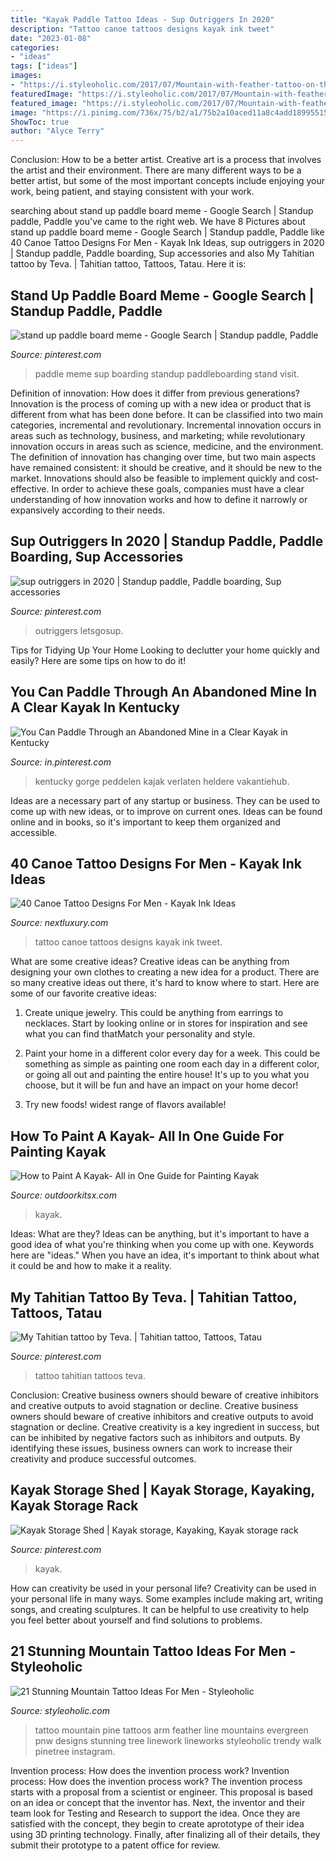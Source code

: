 ```yaml
---
title: "Kayak Paddle Tattoo Ideas - Sup Outriggers In 2020"
description: "Tattoo canoe tattoos designs kayak ink tweet"
date: "2023-01-08"
categories:
- "ideas"
tags: ["ideas"]
images:
- "https://i.styleoholic.com/2017/07/Mountain-with-feather-tattoo-on-the-arm.jpg"
featuredImage: "https://i.styleoholic.com/2017/07/Mountain-with-feather-tattoo-on-the-arm.jpg"
featured_image: "https://i.styleoholic.com/2017/07/Mountain-with-feather-tattoo-on-the-arm.jpg"
image: "https://i.pinimg.com/736x/75/b2/a1/75b2a10aced11a8c4add189955156b84.jpg"
ShowToc: true
author: "Alyce Terry"
---
```



Conclusion: How to be a better artist.
Creative art is a process that involves the artist and their environment. There are many different ways to be a better artist, but some of the most important concepts include enjoying your work, being patient, and staying consistent with your work.

	

		
searching about stand up paddle board meme - Google Search | Standup paddle, Paddle you've came to the right web. We have 8 Pictures about stand up paddle board meme - Google Search | Standup paddle, Paddle like 40 Canoe Tattoo Designs For Men - Kayak Ink Ideas, sup outriggers in 2020 | Standup paddle, Paddle boarding, Sup accessories and also My Tahitian tattoo by Teva. | Tahitian tattoo, Tattoos, Tatau. Here it is:
		
    
## Stand Up Paddle Board Meme - Google Search | Standup Paddle, Paddle

<img loading=lazy src="https://i.pinimg.com/736x/19/a0/0b/19a00bbf4e6ad6389fb259af8b70bf27--paddleboarding-water-sports.jpg" onerror="this.onerror=null;this.src='https://tse2.mm.bing.net/th?id=OIP.lBzbh5yTMKaknbuiqoaAHwHaHa&amp;pid=15.1';" alt="stand up paddle board meme - Google Search | Standup paddle, Paddle">

_Source: pinterest.com_

>paddle meme sup boarding standup paddleboarding stand visit. 

	

Definition of innovation: How does it differ from previous generations?
Innovation is the process of coming up with a new idea or product that is different from what has been done before. It can be classified into two main categories, incremental and revolutionary. Incremental innovation occurs in areas such as technology, business, and marketing; while revolutionary innovation occurs in areas such as science, medicine, and the environment. 
The definition of innovation has changing over time, but two main aspects have remained consistent: it should be creative, and it should be new to the market. Innovations should also be feasible to implement quickly and cost-effective. In order to achieve these goals, companies must have a clear understanding of how innovation works and how to define it narrowly or expansively according to their needs.

    
## Sup Outriggers In 2020 | Standup Paddle, Paddle Boarding, Sup Accessories

<img loading=lazy src="https://i.pinimg.com/736x/2c/ed/13/2ced13f5331f79a898f9ee2dee2dc399.jpg" onerror="this.onerror=null;this.src='https://tse1.mm.bing.net/th?id=OIP.A-3EID6RVnkXj_YgsjC-jwHaHa&amp;pid=15.1';" alt="sup outriggers in 2020 | Standup paddle, Paddle boarding, Sup accessories">

_Source: pinterest.com_

>outriggers letsgosup. 

	

Tips for Tidying Up Your Home
Looking to declutter your home quickly and easily? Here are some tips on how to do it!

    
## You Can Paddle Through An Abandoned Mine In A Clear Kayak In Kentucky

<img loading=lazy src="https://i.pinimg.com/736x/e7/a0/70/e7a070b05a13a54f5096517ba29cb882.jpg" onerror="this.onerror=null;this.src='https://tse1.mm.bing.net/th?id=OIP.O-lbejKRxVEfRwa0eSqMBQHaFj&amp;pid=15.1';" alt="You Can Paddle Through an Abandoned Mine in a Clear Kayak in Kentucky">

_Source: in.pinterest.com_

>kentucky gorge peddelen kajak verlaten heldere vakantiehub. 

	

Ideas are a necessary part of any startup or business. They can be used to come up with new ideas, or to improve on current ones. Ideas can be found online and in books, so it's important to keep them organized and accessible.

    
## 40 Canoe Tattoo Designs For Men - Kayak Ink Ideas

<img loading=lazy src="http://nextluxury.com/wp-content/uploads/leg-canoe-tattoo-ideas-for-males.jpg" onerror="this.onerror=null;this.src='https://tse2.mm.bing.net/th?id=OIP.p18_V0sZz177a9xnCjSjDgHaHa&amp;pid=15.1';" alt="40 Canoe Tattoo Designs For Men - Kayak Ink Ideas">

_Source: nextluxury.com_

>tattoo canoe tattoos designs kayak ink tweet. 

	

What are some creative ideas?
Creative ideas can be anything from designing your own clothes to creating a new idea for a product. There are so many creative ideas out there, it's hard to know where to start. Here are some of our favorite creative ideas:
1. Create unique jewelry. This could be anything from earrings to necklaces. Start by looking online or in stores for inspiration and see what you can find thatMatch your personality and style.

2. Paint your home in a different color every day for a week. This could be something as simple as painting one room each day in a different color, or going all out and painting the entire house! It's up to you what you choose, but it will be fun and have an impact on your home decor!

3. Try new foods! widest range of flavors available!

    
## How To Paint A Kayak- All In One Guide For Painting Kayak

<img loading=lazy src="https://outdoorkitsx.com/wp-content/uploads/2020/05/how-to-paint-a-kayak-1024x576.jpg" onerror="this.onerror=null;this.src='https://tse1.mm.bing.net/th?id=OIP.F6UDB0xxf1nMVTv6QDxeWgHaEK&amp;pid=15.1';" alt="How to Paint A Kayak- All in One Guide for Painting Kayak">

_Source: outdoorkitsx.com_

>kayak. 

	

Ideas: What are they?
Ideas can be anything, but it's important to have a good idea of what you're thinking when you come up with one. Keywords here are "ideas." When you have an idea, it's important to think about what it could be and how to make it a reality.

    
## My Tahitian Tattoo By Teva. | Tahitian Tattoo, Tattoos, Tatau

<img loading=lazy src="https://i.pinimg.com/originals/eb/80/5e/eb805e554e3fad26e1083bbd5e9221d3.jpg" onerror="this.onerror=null;this.src='https://tse4.mm.bing.net/th?id=OIP.pywu8LtBVyGaWX8i2oJBSQHaJ4&amp;pid=15.1';" alt="My Tahitian tattoo by Teva. | Tahitian tattoo, Tattoos, Tatau">

_Source: pinterest.com_

>tattoo tahitian tattoos teva. 

	

Conclusion: Creative business owners should beware of creative inhibitors and creative outputs to avoid stagnation or decline.
Creative business owners should beware of creative inhibitors and creative outputs to avoid stagnation or decline. Creative creativity is a key ingredient in success, but can be inhibited by negative factors such as inhibitors and outputs. By identifying these issues, business owners can work to increase their creativity and produce successful outcomes.

    
## Kayak Storage Shed | Kayak Storage, Kayaking, Kayak Storage Rack

<img loading=lazy src="https://i.pinimg.com/736x/75/b2/a1/75b2a10aced11a8c4add189955156b84.jpg" onerror="this.onerror=null;this.src='https://tse3.mm.bing.net/th?id=OIP.33R2m6zmZrW0xjWZFX1I9gHaJr&amp;pid=15.1';" alt="Kayak Storage Shed | Kayak storage, Kayaking, Kayak storage rack">

_Source: pinterest.com_

>kayak. 

	

How can creativity be used in your personal life?
Creativity can be used in your personal life in many ways. Some examples include making art, writing songs, and creating sculptures. It can be helpful to use creativity to help you feel better about yourself and find solutions to problems.

    
## 21 Stunning Mountain Tattoo Ideas For Men - Styleoholic

<img loading=lazy src="https://i.styleoholic.com/2017/07/Mountain-with-feather-tattoo-on-the-arm.jpg" onerror="this.onerror=null;this.src='https://tse4.mm.bing.net/th?id=OIP.jbAdNoqjLM6R6BeSJhcuDAHaHa&amp;pid=15.1';" alt="21 Stunning Mountain Tattoo Ideas For Men - Styleoholic">

_Source: styleoholic.com_

>tattoo mountain pine tattoos arm feather line mountains evergreen pnw designs stunning tree linework lineworks styleoholic trendy walk pinetree instagram. 

	

Invention process: How does the invention process work?
Invention process: How does the invention process work?
The invention process starts with a proposal from a scientist or engineer. This proposal is based on an idea or concept that the inventor has. Next, the inventor and their team look for Testing and Research to support the idea. Once they are satisfied with the concept, they begin to create aprototype of their idea using 3D printing technology. Finally, after finalizing all of their details, they submit their prototype to a patent office for review.

